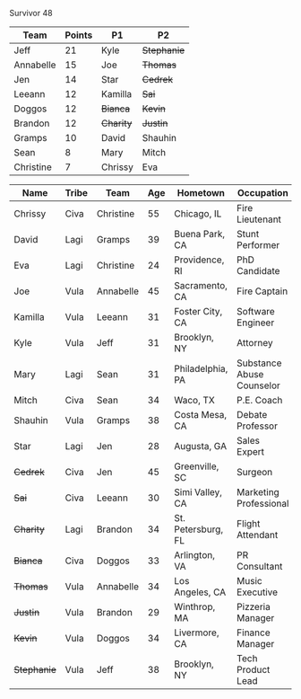 Survivor 48

|Team|Points|P1|P2
| -------- | -------- | -------- | -------- |
| Jeff | 21 | Kyle | ~~Stephanie~~ |
| Annabelle | 15 | Joe | ~~Thomas~~ |
| Jen | 14 | Star | ~~Cedrek~~ |
| Leeann | 12  | Kamilla | ~~Sai~~ |
| Doggos | 12 | ~~Bianca~~ | ~~Kevin~~ |
| Brandon | 12  | ~~Charity~~ | ~~Justin~~ |
| Gramps | 10 | David | Shauhin |
| Sean | 8 | Mary | Mitch |
| Christine | 7 | Chrissy | Eva |



| Name | Tribe | Team | Age | Hometown | Occupation |
| -------- | -------- | -------- | -------- | ----- | ----- |
|Chrissy|Civa| Christine |55|Chicago, IL|Fire Lieutenant|
|David|Lagi| Gramps |39|Buena Park, CA|Stunt Performer|
|Eva|Lagi| Christine |24|Providence, RI|PhD Candidate|
|Joe|Vula| Annabelle |45|Sacramento, CA|Fire Captain|
|Kamilla|Vula| Leeann |31|Foster City, CA|Software Engineer|
|Kyle|Vula| Jeff |31|Brooklyn, NY|Attorney|
|Mary|Lagi| Sean |31|Philadelphia, PA|Substance Abuse Counselor|
|Mitch|Civa| Sean |34|Waco, TX|P.E. Coach|
|Shauhin|Vula| Gramps |38|Costa Mesa, CA|Debate Professor |
|Star|Lagi| Jen |28|Augusta, GA|Sales Expert|
|~~Cedrek~~|Civa| Jen |45|Greenville, SC|Surgeon|
|~~Sai~~|Civa| Leeann |30|Simi Valley, CA|Marketing Professional|
|~~Charity~~|Lagi| Brandon |34|St. Petersburg, FL|Flight Attendant|
|~~Bianca~~|Civa| Doggos |33|Arlington, VA|PR Consultant|
|~~Thomas~~|Vula| Annabelle |34|Los Angeles, CA|Music Executive|
|~~Justin~~|Vula| Brandon |29|Winthrop, MA|Pizzeria Manager|
|~~Kevin~~|Vula| Doggos |34|Livermore, CA|Finance Manager|
|~~Stephanie~~|Vula| Jeff |38|Brooklyn, NY|Tech Product Lead|
